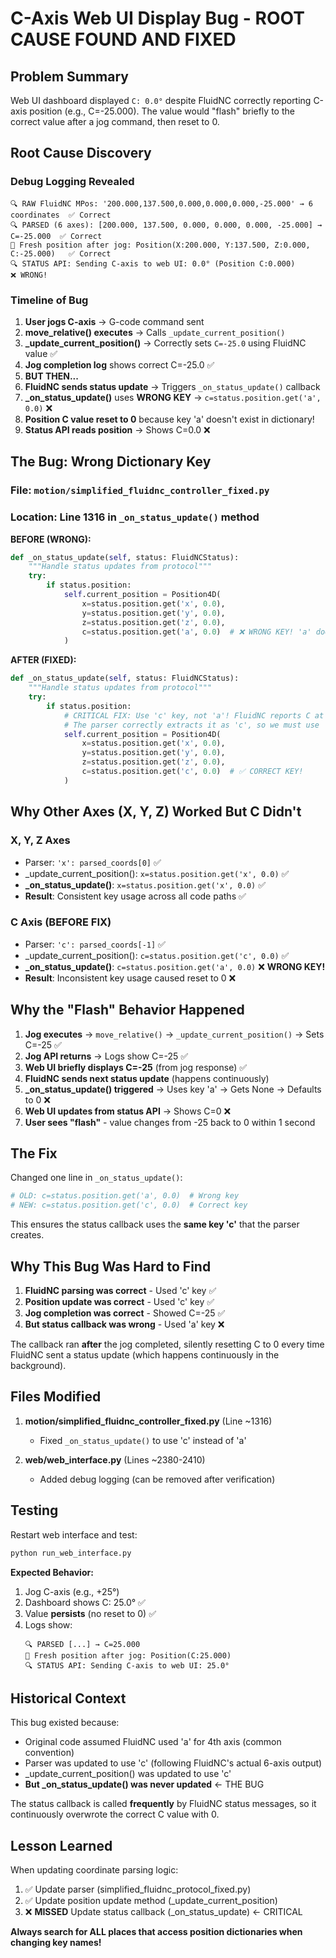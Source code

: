 # C-Axis Web UI Display Bug - ROOT CAUSE FOUND AND FIXED

## Problem Summary
Web UI dashboard displayed `C: 0.0°` despite FluidNC correctly reporting C-axis position (e.g., C=-25.000). The value would "flash" briefly to the correct value after a jog command, then reset to 0.

## Root Cause Discovery

### Debug Logging Revealed
```
🔍 RAW FluidNC MPos: '200.000,137.500,0.000,0.000,0.000,-25.000' → 6 coordinates  ✅ Correct
🔍 PARSED (6 axes): [200.000, 137.500, 0.000, 0.000, 0.000, -25.000] → C=-25.000  ✅ Correct
🎯 Fresh position after jog: Position(X:200.000, Y:137.500, Z:0.000, C:-25.000)   ✅ Correct
🔍 STATUS API: Sending C-axis to web UI: 0.0° (Position C:0.000)                  ❌ WRONG!
```

### Timeline of Bug
1. **User jogs C-axis** → G-code command sent
2. **move_relative() executes** → Calls `_update_current_position()`
3. **_update_current_position()** → Correctly sets `C=-25.0` using FluidNC value ✅
4. **Jog completion log** shows correct C=-25.0 ✅
5. **BUT THEN...**
6. **FluidNC sends status update** → Triggers `_on_status_update()` callback
7. **_on_status_update()** uses **WRONG KEY** → `c=status.position.get('a', 0.0)` ❌
8. **Position C value reset to 0** because key 'a' doesn't exist in dictionary!
9. **Status API reads position** → Shows C=0.0 ❌

## The Bug: Wrong Dictionary Key

### File: `motion/simplified_fluidnc_controller_fixed.py`
### Location: Line 1316 in `_on_status_update()` method

**BEFORE (WRONG):**
```python
def _on_status_update(self, status: FluidNCStatus):
    """Handle status updates from protocol"""
    try:
        if status.position:
            self.current_position = Position4D(
                x=status.position.get('x', 0.0),
                y=status.position.get('y', 0.0),
                z=status.position.get('z', 0.0),
                c=status.position.get('a', 0.0)  # ❌ WRONG KEY! 'a' doesn't exist
            )
```

**AFTER (FIXED):**
```python
def _on_status_update(self, status: FluidNCStatus):
    """Handle status updates from protocol"""
    try:
        if status.position:
            # CRITICAL FIX: Use 'c' key, not 'a'! FluidNC reports C at last position (index [5])
            # The parser correctly extracts it as 'c', so we must use 'c' here too
            self.current_position = Position4D(
                x=status.position.get('x', 0.0),
                y=status.position.get('y', 0.0),
                z=status.position.get('z', 0.0),
                c=status.position.get('c', 0.0)  # ✅ CORRECT KEY!
            )
```

## Why Other Axes (X, Y, Z) Worked But C Didn't

### X, Y, Z Axes
- Parser: `'x': parsed_coords[0]` ✅
- _update_current_position(): `x=status.position.get('x', 0.0)` ✅
- **_on_status_update()**: `x=status.position.get('x', 0.0)` ✅
- **Result**: Consistent key usage across all code paths ✅

### C Axis (BEFORE FIX)
- Parser: `'c': parsed_coords[-1]` ✅
- _update_current_position(): `c=status.position.get('c', 0.0)` ✅
- **_on_status_update()**: `c=status.position.get('a', 0.0)` ❌ **WRONG KEY!**
- **Result**: Inconsistent key usage caused reset to 0 ❌

## Why the "Flash" Behavior Happened

1. **Jog executes** → `move_relative()` → `_update_current_position()` → Sets C=-25 ✅
2. **Jog API returns** → Logs show C=-25 ✅
3. **Web UI briefly displays C=-25** (from jog response) ✅
4. **FluidNC sends next status update** (happens continuously)
5. **_on_status_update() triggered** → Uses key 'a' → Gets None → Defaults to 0 ❌
6. **Web UI updates from status API** → Shows C=0 ❌
7. **User sees "flash"** - value changes from -25 back to 0 within 1 second

## The Fix

Changed one line in `_on_status_update()`:
```python
# OLD: c=status.position.get('a', 0.0)  # Wrong key
# NEW: c=status.position.get('c', 0.0)  # Correct key
```

This ensures the status callback uses the **same key 'c'** that the parser creates.

## Why This Bug Was Hard to Find

1. **FluidNC parsing was correct** - Used 'c' key ✅
2. **Position update was correct** - Used 'c' key ✅
3. **Jog completion was correct** - Showed C=-25 ✅
4. **But status callback was wrong** - Used 'a' key ❌

The callback ran **after** the jog completed, silently resetting C to 0 every time FluidNC sent a status update (which happens continuously in the background).

## Files Modified

1. **motion/simplified_fluidnc_controller_fixed.py** (Line ~1316)
   - Fixed `_on_status_update()` to use 'c' instead of 'a'

2. **web/web_interface.py** (Lines ~2380-2410)
   - Added debug logging (can be removed after verification)

## Testing

Restart web interface and test:
```bash
python run_web_interface.py
```

**Expected Behavior:**
1. Jog C-axis (e.g., +25°)
2. Dashboard shows C: 25.0° ✅
3. Value **persists** (no reset to 0) ✅
4. Logs show:
   ```
   🔍 PARSED [...] → C=25.000
   🎯 Fresh position after jog: Position(C:25.000)
   🔍 STATUS API: Sending C-axis to web UI: 25.0°
   ```

## Historical Context

This bug existed because:
- Original code assumed FluidNC used 'a' for 4th axis (common convention)
- Parser was updated to use 'c' (following FluidNC's actual 6-axis output)
- _update_current_position() was updated to use 'c'
- **But _on_status_update() was never updated** ← THE BUG

The status callback is called **frequently** by FluidNC status messages, so it continuously overwrote the correct C value with 0.

## Lesson Learned

When updating coordinate parsing logic:
1. ✅ Update parser (simplified_fluidnc_protocol_fixed.py)
2. ✅ Update position update method (_update_current_position)
3. ❌ **MISSED** Update status callback (_on_status_update) ← CRITICAL

**Always search for ALL places that access position dictionaries when changing key names!**
